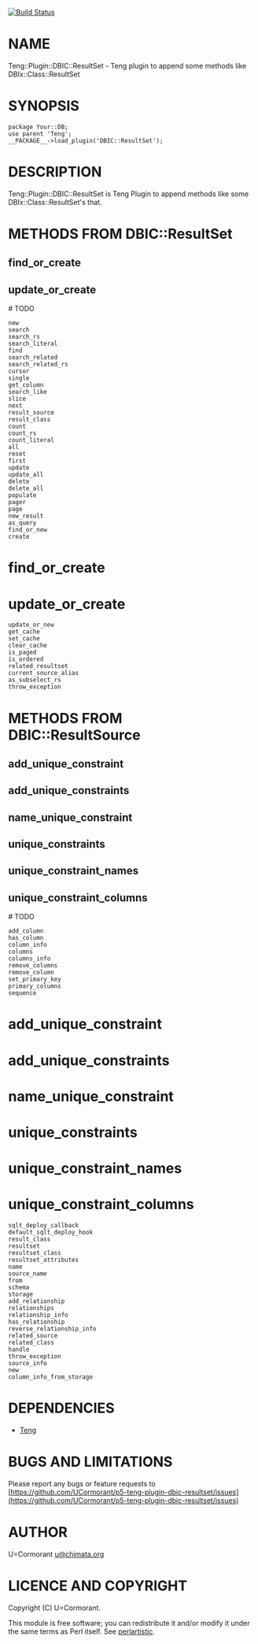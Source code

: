[![Build Status](https://travis-ci.org/UCormorant/p5-teng-plugin-dbic-resultset.png?branch=master)](https://travis-ci.org/UCormorant/p5-teng-plugin-dbic-resultset)
# NAME

Teng::Plugin::DBIC::ResultSet - Teng plugin to append some methods like DBIx::Class::ResultSet

# SYNOPSIS

    package Your::DB;
    use parent 'Teng';
    __PACKAGE__->load_plugin('DBIC::ResultSet');

# DESCRIPTION

Teng::Plugin::DBIC::ResultSet is Teng Plugin to append methods like some DBIx::Class::ResultSet's that.

# METHODS FROM DBIC::ResultSet

## find\_or\_create

## update\_or\_create

\# TODO

    new
    search
    search_rs
    search_literal
    find
    search_related
    search_related_rs
    cursor
    single
    get_column
    search_like
    slice
    next
    result_source
    result_class
    count
    count_rs
    count_literal
    all
    reset
    first
    update
    update_all
    delete
    delete_all
    populate
    pager
    page
    new_result
    as_query
    find_or_new
    create
#    find_or_create
#    update_or_create
    update_or_new
    get_cache
    set_cache
    clear_cache
    is_paged
    is_ordered
    related_resultset
    current_source_alias
    as_subselect_rs
    throw_exception 

# METHODS FROM DBIC::ResultSource

## add\_unique\_constraint

## add\_unique\_constraints

## name\_unique\_constraint

## unique\_constraints

## unique\_constraint\_names

## unique\_constraint\_columns

\# TODO

    add_column
    has_column
    column_info
    columns
    columns_info
    remove_columns
    remove_column
    set_primary_key
    primary_columns
    sequence
#    add_unique_constraint
#    add_unique_constraints
#    name_unique_constraint
#    unique_constraints
#    unique_constraint_names
#    unique_constraint_columns
    sqlt_deploy_callback
    default_sqlt_deploy_hook
    result_class
    resultset
    resultset_class
    resultset_attributes
    name
    source_name
    from
    schema
    storage
    add_relationship
    relationships
    relationship_info
    has_relationship
    reverse_relationship_info
    related_source
    related_class
    handle
    throw_exception
    source_info
    new
    column_info_from_storage

# DEPENDENCIES

- [Teng](https://metacpan.org/pod/Teng)

# BUGS AND LIMITATIONS

Please report any bugs or feature requests to
[https://github.com/UCormorant/p5-teng-plugin-dbic-resultset/issues](https://github.com/UCormorant/p5-teng-plugin-dbic-resultset/issues)

# AUTHOR

U=Cormorant <u@chimata.org>

# LICENCE AND COPYRIGHT

Copyright (C) U=Cormorant.

This module is free software; you can redistribute it and/or
modify it under the same terms as Perl itself. See [perlartistic](https://metacpan.org/pod/perlartistic).
